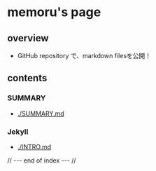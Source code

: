---
---

# memoru's page

## overview
- GitHub repository で、markdown filesを公開！

## contents

### SUMMARY
- [./SUMMARY.md](./SUMMARY.md)

### Jekyll 

- [./INTRO.md](./INTRO.md)

// --- end of index --- //
